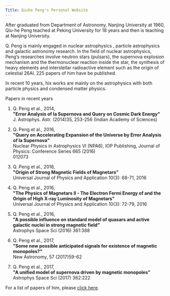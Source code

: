 ```yaml
---
Title: Qiuhe Peng's Personal Website
---
```


After graduated from Department of Astronomy, Nanjing University at 1960, Qiu-he Peng  teached at Peking University for 18 years and then is teaching at Nanjing University.

Q. Peng is mainly engaged in nuclear astrophysics , particle astrophysics and galactic astronomy research. In the field of nuclear astrophysics, Peng’s researches involve neutron stars (pulsars), the supernova explosion mechanism and the thermonuclear reaction inside the star, the synthesis of heavy elements and interstellar radioactive element such as the origin of celestial 26Al. 225 papers of him have be published.

In recent 10 years, his works are mainly on the astrophysics with both particle physics and condensed matter physics.  

Papers in recent years
1.	Q. Peng  et al., 2014,  
    **"Error Analysis of Ia Supernova and Query on Cosmic Dark Energy"**  
    J. Astrophys. Astr. (2014)35, 253-256 (Indian Academy of Sciences) 

2. Q. Peng et al., 2016,  
    **"Query on Accelerating Expansion of the Universe by Error Analysis of Ia Supernova"**  
    Nuclear Physics in Astrophysics VI (NPA6), IOP Publishing, Journal of Physics: Conference Series 665 (2016)   
    012073
 
3.	Q. Peng et al., 2016,  
    **"Origin of Strong Magnetic Fields of Magnetars"**  
    Universal Journal of Physics and Application 10(3): 68-71, 2016 
 
4.	Q.  Peng et al., 2016,  
    **"The Physics of Magnetars II - The Electron Fermi Energy of and the Origin of High X-ray Luminosity of Magnetars"**  
    Universal Journal of Physics and Application 10(3): 72-79, 2016 
 
5.	Q. Peng et al., 2016,  
    **"A possible influence on standard model of quasars and active galactic nuclei in strong magnetic field"**  
    Astrophys Space Sci (2016) 361:388
 
6.	Q. Peng et al., 2017,  
    **"Some new possible anticipated signals for existence of magnetic monopoles?"**  
    New Astronomy, 57 (2017)59-62
 
7.	Q. Peng et al., 2017,  
    **"A unified model of supernova driven by magnetic monopoles"**  
    Astrophys Space Sci (2017) 362:222

For a list of papers of him, please [click here](papers.md).